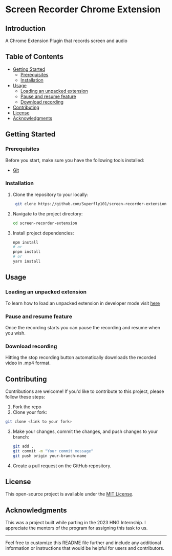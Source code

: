 # Screen Recorder Chrome Extension

## Introduction

A Chrome Extension Plugin that records screen and audio

## Table of Contents

- [Getting Started](#getting-started)
  - [Prerequisites](#prerequisites)
  - [Installation](#installation)
- [Usage](#usage)
  - [Loading an unpacked extension](#loading-an-unpacked-extension)
  - [Pause and resume feature](#pause-and-resume-feature)
  - [Download recording](#download-recording)
- [Contributing](#contributing)
- [License](#license)
- [Acknowledgments](#acknowledgments)

## Getting Started

### Prerequisites
Before you start, make sure you have the following tools installed:

- [Git](https://git-scm.com/)

### Installation
1. Clone the repository to your locally:

   ```bash
    git clone https://github.com/Superfly101/screen-recorder-extension.git
   ```
2. Navigate to the project directory:

   ```bash
   cd screen-recorder-extension
   ```

3. Install project dependencies:

   ```bash
   npm install
   # or
   pnpm install
   # or
   yarn install
   ```

## Usage

### Loading an unpacked extension
To learn how to load an unpacked extension in developer mode visit [here](https://developer.chrome.com/docs/extensions/mv3/getstarted/development-basics/#load-unpacked)

### Pause and resume feature
Once the recording starts you can pause the recording and resume when you wish.

### Download recording
Hitting the stop recording button automatically downloads the recorded video in .mp4 format.

## Contributing

Contributions are welcome! If you'd like to contribute to this project, please follow these steps:

1. Fork the repo
2. Clone your fork:
```bash
git clone <link to your fork>
```
3. Make your changes, commit the changes, and push changes to your branch:

   ```bash
   git add .
   git commit -m "Your commit message"
   git push origin your-branch-name
   ```

4. Create a pull request on the GitHub repository.

## License

This open-source project is available under the [MIT License](LICENSE).

## Acknowledgments
This was a project built while parting in the 2023 HNG Internship. I appreciate the mentors of the program for assigning this task to us.


---

Feel free to customize this README file further and include any additional information or instructions that would be helpful for users and contributors.


